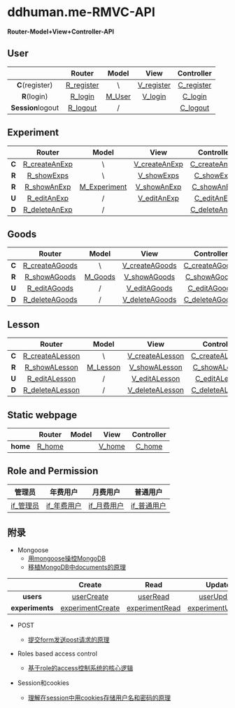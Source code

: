 # ddhuman.me-RMVC-API

**Router-Model+View+Controller-API**

## **User**

|                 |    Router    |  Model   |     View     |  Controller  |
| :-------------: | :----------: | :------: | :----------: | :----------: |
| **C**(register) | [R_register] |    \     | [V_register] | [C_register] |
| **R**(login)    |  [R_login]   | [M_User] |  [V_login]   |  [C_login]   |
|**Session**logout|  [R_logout]  |    /     |              |  [C_logout]  |

[R_register]: /chapters/user/register/R_register.md
[V_register]: /chapters/user/register/V_register.md
[C_register]: /chapters/user/register/C_register.md
[R_login]: /chapters/user/login/R_login.md
[V_login]: /chapters/user/login/V_login.md
[C_login]: /chapters/user/login/C_login.md
[R_logout]: /chapters/user/logout/R_logout.md
[C_logout]: /chapters/user/logout/C_logout.md
[M_User]: /chapters/user/M_User.md

## **Experiment**

|                 |     Router      |     Model      |      View       |   Controller    |
| :-------------: | :-------------: | :------------: | :-------------: | :-------------: |
| 	   **C**	  | [R_createAnExp] |      \         | [V_createAnExp] | [C_createAnExp] |
| 	   **R**	  |  [R_showExps]   |       \        |  [V_showExps]   |  [C_showExps]   |
| 	   **R**	  |  [R_showAnExp]  | [M_Experiment] |  [V_showAnExp]  |  [C_showAnExp]  |
| 	   **U**	  |  [R_editAnExp]  |       /        |  [V_editAnExp]  |  [C_editAnExp]  |
| 	   **D**	  |  [R_deleteAnExp]|      /         |                 |  [C_deleteAnExp]|

[R_createAnExp]: /chapters/experiment/showAnExp/R_createAnExp.md
[V_createAnExp]: /chapters/experiment/showAnExp/V_createAnExp.md
[C_createAnExp]: /chapters/experiment/showAnExp/C_createAnExp.md
[R_showExps]: /chapters/experiment/showExps/R_showExps.md
[V_showExps]: /chapters/experiment/showExps/V_showExps.md
[C_showExps]: /chapters/experiment/showExps/C_showExps.md
[R_showAnExp]: /chapters/experiment/showAnExp/R_showAnExp.md
[V_showAnExp]: /chapters/experiment/showAnExp/V_showAnExp.md
[C_showAnExp]: /chapters/experiment/showAnExp/C_showAnExp.md
[R_editAnExp]: /chapters/experiment/editAnExp/R_editAnExp.md
[V_editAnExp]: /chapters/experiment/editAnExp/V_editAnExp.md
[C_editAnExp]: /chapters/experiment/editAnExp/C_editAnExp.md
[R_deleteAnExp]: /chapters/experiment/deleteAnExp/R_deleteAnExp.md
[C_deleteAnExp]: /chapters/experiment/deleteAnExp/C_deleteAnExp.md
[M_Experiment]: /chapters/experiment/M_Experiment.md

## **Goods**

|                  |      Router      |       Model      |       View       |    Controller    |
| :--------------: | :--------------: | :--------------: | :--------------: | :--------------: |
| 	   **C**	   | [R_createAGoods] |         \        | [V_createAGoods] | [C_createAGoods] |
| 	   **R**	   | [R_showAGoods]   |    [M_Goods]     | [V_showAGoods]   | [C_showAGoods]   |
| 	   **U**	   | [R_editAGoods]   |        /         | [V_editAGoods]   | [C_editAGoods]   |
| 	   **D**	   | [R_deleteAGoods] |       /          | [V_deleteAGoods] | [C_deleteAGoods] |

[R_createAGoods]: /chapters/goods/createAGoods/R_createAGoods.md
[V_createAGoods]: /chapters/goods/createAGoods/V_createAGoods.md
[C_createAGoods]: /chapters/goods/createAGoods/C_createAGoods.md
[R_showAGoods]: /chapters/goods/showAGoods/R_showAGoods.md
[V_showAGoods]: /chapters/goods/showAGoods/V_showAGoods.md
[C_showAGoods]: /chapters/goods/showAGoods/C_showAGoods.md
[R_editAGoods]: /chapters/goods/editAGoods/R_editAGoods.md
[V_editAGoods]: /chapters/goods/editAGoods/V_editAGoods.md
[C_editAGoods]: /chapters/goods/editAGoods/C_editAGoods.md
[R_deleteAGoods]: /chapters/goods/deleteAGoods/R_deleteAGoods.md
[V_deleteAGoods]: /chapters/goods/deleteAGoods/V_deleteAGoods.md
[C_deleteAGoods]: /chapters/goods/deleteAGoods/C_deleteAGoods.md
[M_Goods]: /chapters/goods/M_Goods.md

## **Lesson**

|                  |      Router      |       Model      |       View       |    Controller    |
| :--------------: | :--------------: | :--------------: | :--------------: | :--------------: |
| 	   **C**	   | [R_createALesson]|         \        | [V_createALesson]| [C_createALesson]|
| 	   **R**	   | [R_showALesson]  |    [M_Lesson]    | [V_showALesson]  | [C_showALesson]  |
| 	   **U**	   | [R_editALesson]  |         /         | [V_editALesson]  | [C_editALesson]  |
| 	   **D**	   | [R_deleteALesson]|        /          | [V_deleteALesson]| [C_deleteALesson]|

[R_createALesson]: /chapters/lesson/createALesson/R_createALesson.md
[V_createALesson]: /chapters/lesson/createALesson/V_createALesson.md
[C_createALesson]: /chapters/lesson/createALesson/C_createALesson.md
[R_showALesson]: /chapters/lesson/showALesson/R_showALesson.md
[V_showALesson]: /chapters/lesson/showALesson/V_showALesson.md
[C_showALesson]: /chapters/lesson/showALesson/C_showALesson.md
[R_editALesson]: /chapters/lesson/editALesson/R_editALesson.md
[V_editALesson]: /chapters/lesson/editALesson/V_editALesson.md
[C_editALesson]: /chapters/lesson/editALesson/C_editALesson.md
[R_deleteALesson]: /chapters/lesson/deleteALesson/R_deleteALesson.md
[V_deleteALesson]: /chapters/lesson/deleteALesson/V_deleteALesson.md
[C_deleteALesson]: /chapters/lesson/deleteALesson/C_deleteALesson.md
[M_Lesson]: /chapters/lesson/M_Lesson.md

## **Static webpage**

|          |  Router  | Model |   View   | Controller |
| :------: | :------: | :---: | :------: | :--------: |
| **home** | [R_home] |       | [V_home] |  [C_home]  |

[R_home]: /chapters/static_webpage/home/R_home.md
[V_home]: /chapters/static_webpage/home/V_home.md
[C_home]: /chapters/static_webpage/home/C_home.md

## Role and Permission

|   管理员    |   年费用户    |   月费用户    |   普通用户   |
| :-------:  | :-----------:|:------------:| :---------: | 
| [if_管理员] | [if_年费用户] | [if_月费用户] |[if_普通用户] | 

[if_管理员]: /chapters/role_and_permission/if_管理员.md
[if_年费用户]: /chapters/role_and_permission/if_年费用户.md
[if_月费用户]: /chapters/role_and_permission/if_月费用户.md
[if_普通用户]: /chapters/role_and_permission/if_普通用户.md

## 附录

- Mongoose
	- [用mongoose操控MongoDB](/chapters/附录/mongoose_CRUD_collections/用mongoose操控MongoDB.md)
	- [移植MongoDB中documents的原理](/chapters/附录//mongoose_CRUD_collections/移植MongoDB中documents的原理.md)

|                 |    Create    |    Read    |    Update    |    Delete    |
| :-------------: | :----------: | :--------: | :----------: | :----------: |
|    **users**    |[userCreate] | [userRead] | [userUpdate]|[userDelete] |
|**experiments**|[experimentCreate]|[experimentRead]|[experimentUpdate]|  [experimentDelete]|

[userCreate]: /chapters/附录/mongoose_CRUD_collections/userCreate.md
[userRead]: /chapters/附录/mongoose_CRUD_collections/userRead.md
[userUpdate]: /chapters/附录/mongoose_CRUD_collections/userUpdate.md
[userDelete]: /chapters/附录/mongoose_CRUD_collections/userDelete.md
[experimentCreate]: /chapters/附录/mongoose_CRUD_collections/experimentCreate.md
[experimentRead]: /chapters/附录/mongoose_CRUD_collections/experimentRead.md
[experimentUpdate]: /chapters/附录/mongoose_CRUD_collections/experimentUpdate.md
[experimentDelete]: /chapters/附录/mongoose_CRUD_collections/experimentDelete.md

- POST
    - [提交form发送post请求的原理](/chapters/附录/提交form发送post请求的原理.md)
  
- Roles based access control
    - [基于role的access控制系统的核心逻辑](/chapters/附录/基于role的access控制系统的核心逻辑.md)

- Session和cookies
  - [理解在session中用cookies存储用户名和密码的原理](/chapters/附录/理解在session中用cookies存储用户名和密码的原理.md)


